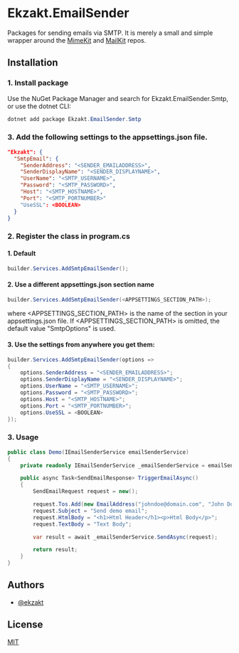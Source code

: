 # Ekzakt.EmailSender
Packages for sending emails via SMTP. It is merely a small and simple wrapper around
the [MimeKit](https://github.com/jstedfast/MimeKit) and [MailKit](https://github.com/jstedfast/MailKit) repos.


## Installation


### 1. Install package
Use the NuGet Package Manager and search for Ekzakt.EmailSender.Smtp, or use the dotnet CLI:
``` C#
dotnet add package Ekzakt.EmailSender.Smtp
```


### 3. Add the following settings to the appsettings.json file.
```json
"Ekzakt": {
  "SmtpEmail": {
    "SenderAddress": "<SENDER_EMAILADDRESS>",
    "SenderDisplayName": "<SENDER_DISPLAYNAME>",
    "UserName": "<SMTP_USERNAME>",
    "Password": "<SMTP_PASSWORD>",
    "Host": "<SMTP_HOSTNAME>",
    "Port": "<SMTP_PORTNUMBER>"
    "UseSSL": <BOOLEAN>
  }
}
```


### 2. Register the class in program.cs


#### 1. Default
``` C#
builder.Services.AddSmtpEmailSender();
```


#### 2. Use a different appsettings.json section name
``` C#
builder.Services.AddSmtpEmailSender(<APPSETTINGS_SECTION_PATH>);
```
where <APPSETTINGS_SECTION_PATH> is the name of the section in your appsettings.json file.
If <APPSETTINGS_SECTION_PATH> is omitted, the default value "SmtpOptions" is used.


#### 3. Use the settings from anywhere you get them:
``` C#
builder.Services.AddSmtpEmailSender(options =>
{
    options.SenderAddress = "<SENDER_EMAILADDRESS>";
    options.SenderDisplayName = "<SENDER_DISPLAYNAME>";
    options.UserName = "<SMTP_USERNAME>";
    options.Password = "<SMTP_PASSWORD>";
    options.Host = "<SMTP_HOSTNAME>";
    options.Port = "<SMTP_PORTNUMBER>";
    options.UseSSL = <BOOLEAN>
});
```


### 3. Usage
``` C#
public class Demo(IEmailSenderService emailSenderService)
{
    private readonly IEmailSenderService _emailSenderService = emailSenderService;

    public async Task<SendEmailResponse> TriggerEmailAsync()
    {
        SendEmailRequest request = new();

        request.Tos.Add(new EmailAddress("johndoe@domain.com", "John Doe"));
        request.Subject = "Send demo email";
        request.HtmlBody = "<h1>Html Header</h1><p>Html Body</p>";
        request.TextBody = "Text Body";

        var result = await _emailSenderService.SendAsync(request);

        return result;
    }
}
```


## Authors
- [@ekzakt](https://www.github.com/ekzakt)



## License
[MIT](https://choosealicense.com/licenses/mit/)
